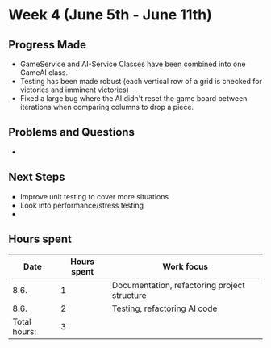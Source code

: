 # Week 4 (June 5th - June 11th)

## Progress Made

* GameService and AI-Service Classes have been combined into one GameAI class.
* Testing has been made robust (each vertical row of a grid is checked for victories and imminent victories)
* Fixed a large bug where the AI didn't reset the game board between iterations when comparing columns to drop a piece.

## Problems and Questions

*


## Next Steps

* Improve unit testing to cover more situations
* Look into performance/stress testing
*


## Hours spent

|Date|Hours spent|Work focus|
|---|---|---|
|8.6.|1|Documentation, refactoring project structure|
|8.6.|2|Testing, refactoring AI code|
|Total hours:|3|

